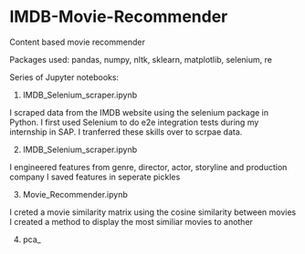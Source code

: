 # IMDB-Movie-Recommender
Content based movie recommender

Packages used: pandas, numpy, nltk, sklearn, matplotlib, selenium, re

Series of Jupyter notebooks:

1. IMDB_Selenium_scraper.ipynb

  I scraped data from the IMDB website using the selenium package in Python. 
  I first used Selenium to do e2e integration tests during my internship in SAP.
  I tranferred these skills over to scrpae data.
  
2. IMDB_Selenium_scraper.ipynb

  I engineered features from genre, director, actor, storyline and production company
  I saved features in seperate pickles
  
3. Movie_Recommender.ipynb

  I creted a movie similarity matrix using the cosine similarity between movies
  I created a method to display the most similiar movies to another

4. pca_

